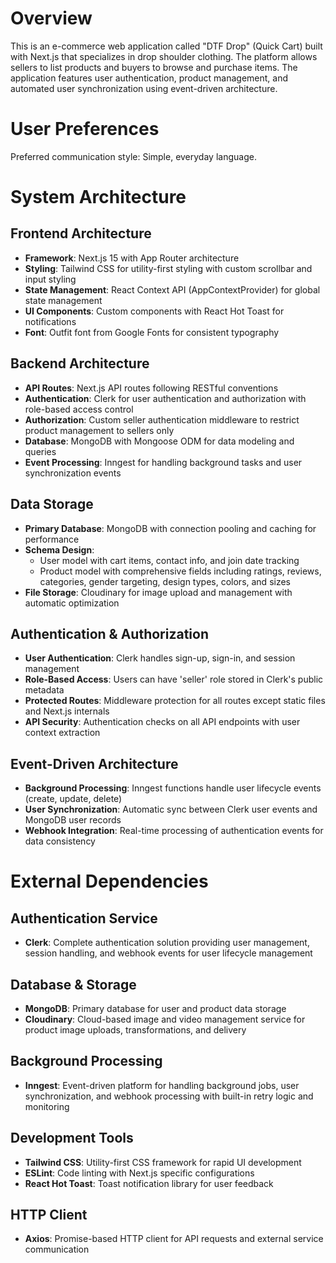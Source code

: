 # Overview

This is an e-commerce web application called "DTF Drop" (Quick Cart) built with Next.js that specializes in drop shoulder clothing. The platform allows sellers to list products and buyers to browse and purchase items. The application features user authentication, product management, and automated user synchronization using event-driven architecture.

# User Preferences

Preferred communication style: Simple, everyday language.

# System Architecture

## Frontend Architecture
- **Framework**: Next.js 15 with App Router architecture
- **Styling**: Tailwind CSS for utility-first styling with custom scrollbar and input styling
- **State Management**: React Context API (AppContextProvider) for global state management
- **UI Components**: Custom components with React Hot Toast for notifications
- **Font**: Outfit font from Google Fonts for consistent typography

## Backend Architecture
- **API Routes**: Next.js API routes following RESTful conventions
- **Authentication**: Clerk for user authentication and authorization with role-based access control
- **Authorization**: Custom seller authentication middleware to restrict product management to sellers only
- **Database**: MongoDB with Mongoose ODM for data modeling and queries
- **Event Processing**: Inngest for handling background tasks and user synchronization events

## Data Storage
- **Primary Database**: MongoDB with connection pooling and caching for performance
- **Schema Design**: 
  - User model with cart items, contact info, and join date tracking
  - Product model with comprehensive fields including ratings, reviews, categories, gender targeting, design types, colors, and sizes
- **File Storage**: Cloudinary for image upload and management with automatic optimization

## Authentication & Authorization
- **User Authentication**: Clerk handles sign-up, sign-in, and session management
- **Role-Based Access**: Users can have 'seller' role stored in Clerk's public metadata
- **Protected Routes**: Middleware protection for all routes except static files and Next.js internals
- **API Security**: Authentication checks on all API endpoints with user context extraction

## Event-Driven Architecture
- **Background Processing**: Inngest functions handle user lifecycle events (create, update, delete)
- **User Synchronization**: Automatic sync between Clerk user events and MongoDB user records
- **Webhook Integration**: Real-time processing of authentication events for data consistency

# External Dependencies

## Authentication Service
- **Clerk**: Complete authentication solution providing user management, session handling, and webhook events for user lifecycle management

## Database & Storage
- **MongoDB**: Primary database for user and product data storage
- **Cloudinary**: Cloud-based image and video management service for product image uploads, transformations, and delivery

## Background Processing
- **Inngest**: Event-driven platform for handling background jobs, user synchronization, and webhook processing with built-in retry logic and monitoring

## Development Tools
- **Tailwind CSS**: Utility-first CSS framework for rapid UI development
- **ESLint**: Code linting with Next.js specific configurations
- **React Hot Toast**: Toast notification library for user feedback

## HTTP Client
- **Axios**: Promise-based HTTP client for API requests and external service communication